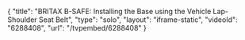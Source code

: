 {
    "title": "BRITAX B-SAFE: Installing the Base using the Vehicle Lap-Shoulder Seat Belt",
    "type": "solo",
    "layout": "iframe-static",
    "videoId": "6288408",
    "url": "\/tvpembed\/6288408"
}